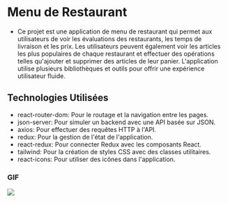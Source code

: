 # Menu de Restaurant

- Ce projet est une application de menu de restaurant qui permet aux utilisateurs de voir les évaluations des restaurants, les temps de livraison et les prix. Les utilisateurs peuvent également voir les articles les plus populaires de chaque restaurant et effectuer des opérations telles qu'ajouter et supprimer des articles de leur panier. L'application utilise plusieurs bibliothèques et outils pour offrir une expérience utilisateur fluide.

## Technologies Utilisées

- react-router-dom: Pour le routage et la navigation entre les pages.
- json-server: Pour simuler un backend avec une API basée sur JSON.
- axios: Pour effectuer des requêtes HTTP à l'API.
- redux: Pour la gestion de l'état de l'application.
- react-redux: Pour connecter Redux avec les composants React.
- tailwind: Pour la création de styles CSS avec des classes utilitaires.
- react-icons: Pour utiliser des icônes dans l'application.

### GIF

<img src="./public/reduxmenu.gif"/>
